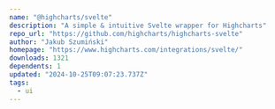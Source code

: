 ```yaml
---
name: "@highcharts/svelte"
description: "A simple & intuitive Svelte wrapper for Highcharts"
repo_url: "https://github.com/highcharts/highcharts-svelte"
author: "Jakub Szumiński"
homepage: "https://www.highcharts.com/integrations/svelte/"
downloads: 1321
dependents: 1
updated: "2024-10-25T09:07:23.737Z"
tags: 
  - ui
---
```

